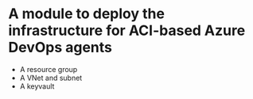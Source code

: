 # A module to deploy the infrastructure for ACI-based Azure DevOps agents


- A resource group
- A VNet and subnet
- A keyvault